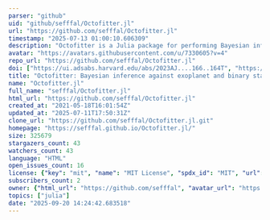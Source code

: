 ```yaml
---
parser: "github"
uid: "github/sefffal/Octofitter.jl"
url: "https://github.com/sefffal/Octofitter.jl"
timestamp: "2025-07-13 01:00:10.606309"
description: "Octofitter is a Julia package for performing Bayesian inference against a wide variety of exoplanet and binary star data."
avatar: "https://avatars.githubusercontent.com/u/7330605?v=4"
repo_url: "https://github.com/sefffal/Octofitter.jl"
doi: ["https://ui.adsabs.harvard.edu/abs/2023AJ....166..164T", "https://ui.adsabs.harvard.edu/abs/2025ascl.soft06015T/abstract"]
title: "Octofitter: Bayesian inference against exoplanet and binary star data"
name: "Octofitter.jl"
full_name: "sefffal/Octofitter.jl"
html_url: "https://github.com/sefffal/Octofitter.jl"
created_at: "2021-05-18T16:01:54Z"
updated_at: "2025-07-11T17:50:31Z"
clone_url: "https://github.com/sefffal/Octofitter.jl.git"
homepage: "https://sefffal.github.io/Octofitter.jl/"
size: 325679
stargazers_count: 43
watchers_count: 43
language: "HTML"
open_issues_count: 16
license: {"key": "mit", "name": "MIT License", "spdx_id": "MIT", "url": "https://api.github.com/licenses/mit", "node_id": "MDc6TGljZW5zZTEz"}
subscribers_count: 2
owner: {"html_url": "https://github.com/sefffal", "avatar_url": "https://avatars.githubusercontent.com/u/7330605?v=4", "login": "sefffal", "type": "User"}
topics: ["julia"]
date: "2025-09-20 14:24:42.683518"
---
```

